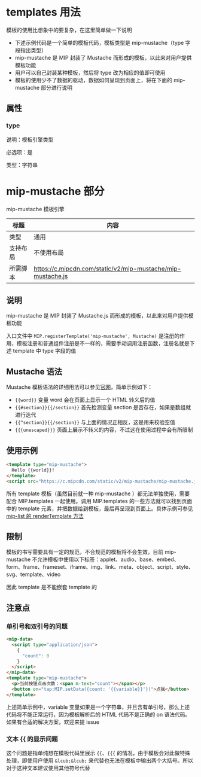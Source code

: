 # templates 用法

模板的使用比想象中的要复杂，在这里简单做一下说明

- 下述示例代码是一个简单的模板代码，模板类型是 mip-mustache（type 字段指出类型）
- mip-mustache 是 MIP 封装了 Mustache 而形成的模板，以此来对用户提供模板功能
- 用户可以自己封装某种模板，然后将 type 改为相应的值即可使用
- 模板的使用少不了数据的驱动，数据如何呈现到页面上，将在下面的 mip-mustache 部分进行说明

## 属性

### type

说明：模板引擎类型  

必选项：是  

类型：字符串

# mip-mustache 部分

mip-mustache 模板引擎

| 标题     | 内容                                                        |
| -------- | ----------------------------------------------------------- |
| 类型     | 通用                                                        |
| 支持布局 | 不使用布局                                                  |
| 所需脚本 | https://c.mipcdn.com/static/v2/mip-mustache/mip-mustache.js |

## 说明

mip-mustache 是 MIP 封装了 Mustache.js 而形成的模板，以此来对用户提供模板功能

入口文件中 `MIP.registerTemplate('mip-mustache', Mustache)` 是注册的作用，模板注册和普通组件注册是不一样的，需要手动调用注册函数，注册名就是下述 template 中 type 字段的值

## Mustache 语法

Mustache 模板语法的详细用法可以参见[官网](https://github.com/janl/mustache.js/)，简单示例如下：

- `{{word}}` 变量 word 会在页面上显示一个 HTML 转义后的值
- `{{#section}}{{/section}}` 首先检测变量 section 是否存在，如果是数组就进行迭代
- `{{^section}}{{/section}}` 与上面的情况正相反，这是用来校验空值
- `{{{unescaped}}}` 页面上展示不转义的内容，不过这在使用过程中会有所限制

## 使用示例

```html
<template type="mip-mustache">
  Hello {{world}}!
</template>
<script src="https://c.mipcdn.com/static/v2/mip-mustache/mip-mustache.js"></script>
```

所有 template 模板（虽然目前就一种 mip-mustache ）都无法单独使用，需要配合 MIP.templates 一起使用。调用 MIP.templates 的一些方法就可以找到页面中的 template 元素，并把数据给到模板，最后再呈现到页面上。具体示例可参见 [mip-list 的 renderTemplate 方法](https://github.com/mipengine/mip2-extensions/blob/master/components/mip-list/mip-list.js#L77)

## 限制

模板的书写需要具有一定的规范，不合规范的模板将不会生效，目前 mip-mustache 不允许模板中使用以下标签：applet、audio、base、embed、form、frame、frameset、iframe、img、link、meta、object、script、style、svg、template、video

因此 template 是不能嵌套 template 的

## 注意点

### 单引号和双引号的问题

```html
<mip-data>
  <script type="application/json">
    {
      "count": 0
    }
  </script>
</mip-data>
<template type="mip-mustache">
  <p>当前按钮点击次数：<span m-text="count"></span></p>
  <button on="tap:MIP.setData({count: '{{variable}}'})">点我</button>
</template>
```

上述简单示例中，variable 变量如果是一个字符串，并且含有单引号，那么上述代码将不能正常运行，因为模板解析后的 HTML 代码不是正确的 on 语法代码。如果有合适的解决方案，欢迎来提 issue

### 文本 {{ 的显示问题

这个问题是指单纯想在模板代码里展示 `{{`、`{{{` 的情况，由于模板会对此做特殊处理，即使用户使用 `&lcub;&lcub;` 来代替也无法在模板中输出两个大括号。所以对于这种文本建议使用其他符号代替
